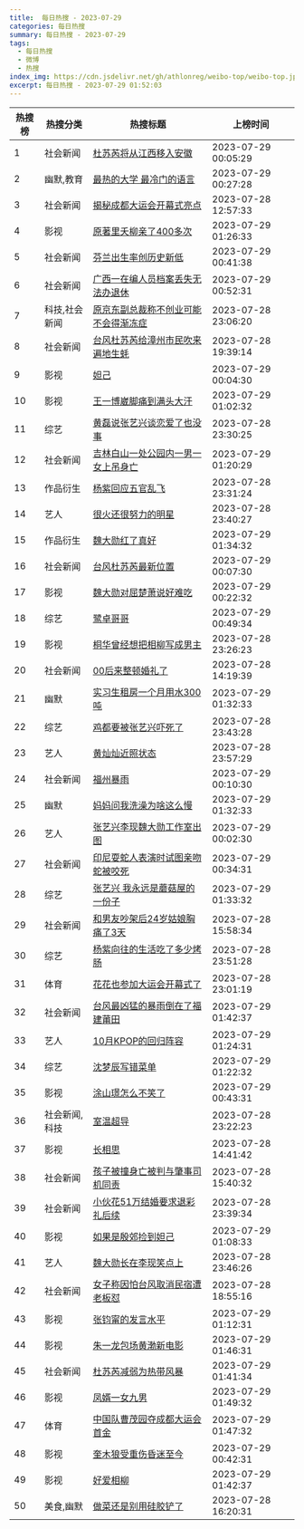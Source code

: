 ```yaml
---
title:  每日热搜 - 2023-07-29
categories: 每日热搜
summary: 每日热搜 - 2023-07-29
tags:
  - 每日热搜
  - 微博
  - 热搜
index_img: https://cdn.jsdelivr.net/gh/athlonreg/weibo-top/weibo-top.jpeg
excerpt: 每日热搜 - 2023-07-29 01:52:03
---
```


| 热搜榜 | 热搜分类 | 热搜标题 | 上榜时间 |
| --- | --- | --- | --- |
| 1 | 社会新闻 | [杜苏芮将从江西移入安徽](https://s.weibo.com/weibo%3Fq%3D%2523%E6%9D%9C%E8%8B%8F%E8%8A%AE%E5%B0%86%E4%BB%8E%E6%B1%9F%E8%A5%BF%E7%A7%BB%E5%85%A5%E5%AE%89%E5%BE%BD%2523) | 2023-07-29 00:05:29 | 
| 2 | 幽默,教育 | [最热的大学 最冷门的语言](https://s.weibo.com/weibo%3Fq%3D%2523%E6%9C%80%E7%83%AD%E7%9A%84%E5%A4%A7%E5%AD%A6%20%E6%9C%80%E5%86%B7%E9%97%A8%E7%9A%84%E8%AF%AD%E8%A8%80%2523) | 2023-07-29 00:27:28 | 
| 3 | 社会新闻 | [揭秘成都大运会开幕式亮点](https://s.weibo.com/weibo%3Fq%3D%2523%E6%8F%AD%E7%A7%98%E6%88%90%E9%83%BD%E5%A4%A7%E8%BF%90%E4%BC%9A%E5%BC%80%E5%B9%95%E5%BC%8F%E4%BA%AE%E7%82%B9%2523) | 2023-07-28 12:57:33 | 
| 4 | 影视 | [原著里夭柳亲了400多次](https://s.weibo.com/weibo%3Fq%3D%2523%E5%8E%9F%E8%91%97%E9%87%8C%E5%A4%AD%E6%9F%B3%E4%BA%B2%E4%BA%86400%E5%A4%9A%E6%AC%A1%2523) | 2023-07-29 01:26:33 | 
| 5 | 社会新闻 | [芬兰出生率创历史新低](https://s.weibo.com/weibo%3Fq%3D%2523%E8%8A%AC%E5%85%B0%E5%87%BA%E7%94%9F%E7%8E%87%E5%88%9B%E5%8E%86%E5%8F%B2%E6%96%B0%E4%BD%8E%2523) | 2023-07-29 00:41:38 | 
| 6 | 社会新闻 | [广西一在编人员档案丢失无法办退休](https://s.weibo.com/weibo%3Fq%3D%2523%E5%B9%BF%E8%A5%BF%E4%B8%80%E5%9C%A8%E7%BC%96%E4%BA%BA%E5%91%98%E6%A1%A3%E6%A1%88%E4%B8%A2%E5%A4%B1%E6%97%A0%E6%B3%95%E5%8A%9E%E9%80%80%E4%BC%91%2523) | 2023-07-29 00:52:31 | 
| 7 | 科技,社会新闻 | [原京东副总裁称不创业可能不会得渐冻症](https://s.weibo.com/weibo%3Fq%3D%2523%E5%8E%9F%E4%BA%AC%E4%B8%9C%E5%89%AF%E6%80%BB%E8%A3%81%E7%A7%B0%E4%B8%8D%E5%88%9B%E4%B8%9A%E5%8F%AF%E8%83%BD%E4%B8%8D%E4%BC%9A%E5%BE%97%E6%B8%90%E5%86%BB%E7%97%87%2523) | 2023-07-28 23:06:20 | 
| 8 | 社会新闻 | [台风杜苏芮给漳州市民吹来遍地生蚝](https://s.weibo.com/weibo%3Fq%3D%2523%E5%8F%B0%E9%A3%8E%E6%9D%9C%E8%8B%8F%E8%8A%AE%E7%BB%99%E6%BC%B3%E5%B7%9E%E5%B8%82%E6%B0%91%E5%90%B9%E6%9D%A5%E9%81%8D%E5%9C%B0%E7%94%9F%E8%9A%9D%2523) | 2023-07-28 19:39:14 | 
| 9 | 影视 | [妲己](https://s.weibo.com/weibo%3Fq%3D%2523%E5%A6%B2%E5%B7%B1%2523) | 2023-07-29 00:04:30 | 
| 10 | 影视 | [王一博崴脚痛到满头大汗](https://s.weibo.com/weibo%3Fq%3D%2523%E7%8E%8B%E4%B8%80%E5%8D%9A%E5%B4%B4%E8%84%9A%E7%97%9B%E5%88%B0%E6%BB%A1%E5%A4%B4%E5%A4%A7%E6%B1%97%2523) | 2023-07-29 01:02:32 | 
| 11 | 综艺 | [黄磊说张艺兴谈恋爱了也没事](https://s.weibo.com/weibo%3Fq%3D%2523%E9%BB%84%E7%A3%8A%E8%AF%B4%E5%BC%A0%E8%89%BA%E5%85%B4%E8%B0%88%E6%81%8B%E7%88%B1%E4%BA%86%E4%B9%9F%E6%B2%A1%E4%BA%8B%2523) | 2023-07-28 23:30:25 | 
| 12 | 社会新闻 | [吉林白山一处公园内一男一女上吊身亡](https://s.weibo.com/weibo%3Fq%3D%2523%E5%90%89%E6%9E%97%E7%99%BD%E5%B1%B1%E4%B8%80%E5%A4%84%E5%85%AC%E5%9B%AD%E5%86%85%E4%B8%80%E7%94%B7%E4%B8%80%E5%A5%B3%E4%B8%8A%E5%90%8A%E8%BA%AB%E4%BA%A1%2523) | 2023-07-29 01:20:29 | 
| 13 | 作品衍生 | [杨紫回应五官乱飞](https://s.weibo.com/weibo%3Fq%3D%2523%E6%9D%A8%E7%B4%AB%E5%9B%9E%E5%BA%94%E4%BA%94%E5%AE%98%E4%B9%B1%E9%A3%9E%2523) | 2023-07-28 23:31:24 | 
| 14 | 艺人 | [很火还很努力的明星](https://s.weibo.com/weibo%3Fq%3D%2523%E5%BE%88%E7%81%AB%E8%BF%98%E5%BE%88%E5%8A%AA%E5%8A%9B%E7%9A%84%E6%98%8E%E6%98%9F%2523) | 2023-07-28 23:40:27 | 
| 15 | 作品衍生 | [魏大勋红了真好](https://s.weibo.com/weibo%3Fq%3D%2523%E9%AD%8F%E5%A4%A7%E5%8B%8B%E7%BA%A2%E4%BA%86%E7%9C%9F%E5%A5%BD%2523) | 2023-07-29 01:34:32 | 
| 16 | 社会新闻 | [台风杜苏芮最新位置](https://s.weibo.com/weibo%3Fq%3D%2523%E5%8F%B0%E9%A3%8E%E6%9D%9C%E8%8B%8F%E8%8A%AE%E6%9C%80%E6%96%B0%E4%BD%8D%E7%BD%AE%2523) | 2023-07-29 00:07:30 | 
| 17 | 影视 | [魏大勋对屈楚萧说好难吃](https://s.weibo.com/weibo%3Fq%3D%2523%E9%AD%8F%E5%A4%A7%E5%8B%8B%E5%AF%B9%E5%B1%88%E6%A5%9A%E8%90%A7%E8%AF%B4%E5%A5%BD%E9%9A%BE%E5%90%83%2523) | 2023-07-29 00:22:32 | 
| 18 | 综艺 | [鹭卓哥哥](https://s.weibo.com/weibo%3Fq%3D%2523%E9%B9%AD%E5%8D%93%E5%93%A5%E5%93%A5%2523) | 2023-07-29 00:49:34 | 
| 19 | 影视 | [桐华曾经想把相柳写成男主](https://s.weibo.com/weibo%3Fq%3D%2523%E6%A1%90%E5%8D%8E%E6%9B%BE%E7%BB%8F%E6%83%B3%E6%8A%8A%E7%9B%B8%E6%9F%B3%E5%86%99%E6%88%90%E7%94%B7%E4%B8%BB%2523) | 2023-07-28 23:26:23 | 
| 20 | 社会新闻 | [00后来整顿婚礼了](https://s.weibo.com/weibo%3Fq%3D%252300%E5%90%8E%E6%9D%A5%E6%95%B4%E9%A1%BF%E5%A9%9A%E7%A4%BC%E4%BA%86%2523) | 2023-07-28 14:19:39 | 
| 21 | 幽默 | [实习生租房一个月用水300吨](https://s.weibo.com/weibo%3Fq%3D%2523%E5%AE%9E%E4%B9%A0%E7%94%9F%E7%A7%9F%E6%88%BF%E4%B8%80%E4%B8%AA%E6%9C%88%E7%94%A8%E6%B0%B4300%E5%90%A8%2523) | 2023-07-29 01:32:33 | 
| 22 | 综艺 | [鸡都要被张艺兴吓死了](https://s.weibo.com/weibo%3Fq%3D%2523%E9%B8%A1%E9%83%BD%E8%A6%81%E8%A2%AB%E5%BC%A0%E8%89%BA%E5%85%B4%E5%90%93%E6%AD%BB%E4%BA%86%2523) | 2023-07-28 23:43:28 | 
| 23 | 艺人 | [黄灿灿近照状态](https://s.weibo.com/weibo%3Fq%3D%2523%E9%BB%84%E7%81%BF%E7%81%BF%E8%BF%91%E7%85%A7%E7%8A%B6%E6%80%81%2523) | 2023-07-28 23:57:29 | 
| 24 | 社会新闻 | [福州暴雨](https://s.weibo.com/weibo%3Fq%3D%2523%E7%A6%8F%E5%B7%9E%E6%9A%B4%E9%9B%A8%2523) | 2023-07-29 00:10:30 | 
| 25 | 幽默 | [妈妈问我洗澡为啥这么慢](https://s.weibo.com/weibo%3Fq%3D%2523%E5%A6%88%E5%A6%88%E9%97%AE%E6%88%91%E6%B4%97%E6%BE%A1%E4%B8%BA%E5%95%A5%E8%BF%99%E4%B9%88%E6%85%A2%2523) | 2023-07-29 01:32:33 | 
| 26 | 艺人 | [张艺兴李现魏大勋工作室出图](https://s.weibo.com/weibo%3Fq%3D%2523%E5%BC%A0%E8%89%BA%E5%85%B4%E6%9D%8E%E7%8E%B0%E9%AD%8F%E5%A4%A7%E5%8B%8B%E5%B7%A5%E4%BD%9C%E5%AE%A4%E5%87%BA%E5%9B%BE%2523) | 2023-07-29 00:02:30 | 
| 27 | 社会新闻 | [印尼耍蛇人表演时试图亲吻蛇被咬死](https://s.weibo.com/weibo%3Fq%3D%2523%E5%8D%B0%E5%B0%BC%E8%80%8D%E8%9B%87%E4%BA%BA%E8%A1%A8%E6%BC%94%E6%97%B6%E8%AF%95%E5%9B%BE%E4%BA%B2%E5%90%BB%E8%9B%87%E8%A2%AB%E5%92%AC%E6%AD%BB%2523) | 2023-07-29 00:34:31 | 
| 28 | 综艺 | [张艺兴 我永远是蘑菇屋的一份子](https://s.weibo.com/weibo%3Fq%3D%2523%E5%BC%A0%E8%89%BA%E5%85%B4%20%E6%88%91%E6%B0%B8%E8%BF%9C%E6%98%AF%E8%98%91%E8%8F%87%E5%B1%8B%E7%9A%84%E4%B8%80%E4%BB%BD%E5%AD%90%2523) | 2023-07-29 01:33:32 | 
| 29 | 社会新闻 | [和男友吵架后24岁姑娘胸痛了3天](https://s.weibo.com/weibo%3Fq%3D%2523%E5%92%8C%E7%94%B7%E5%8F%8B%E5%90%B5%E6%9E%B6%E5%90%8E24%E5%B2%81%E5%A7%91%E5%A8%98%E8%83%B8%E7%97%9B%E4%BA%863%E5%A4%A9%2523) | 2023-07-28 15:58:34 | 
| 30 | 综艺 | [杨紫向往的生活吃了多少烤肠](https://s.weibo.com/weibo%3Fq%3D%2523%E6%9D%A8%E7%B4%AB%E5%90%91%E5%BE%80%E7%9A%84%E7%94%9F%E6%B4%BB%E5%90%83%E4%BA%86%E5%A4%9A%E5%B0%91%E7%83%A4%E8%82%A0%2523) | 2023-07-28 23:51:28 | 
| 31 | 体育 | [花花也参加大运会开幕式了](https://s.weibo.com/weibo%3Fq%3D%2523%E8%8A%B1%E8%8A%B1%E4%B9%9F%E5%8F%82%E5%8A%A0%E5%A4%A7%E8%BF%90%E4%BC%9A%E5%BC%80%E5%B9%95%E5%BC%8F%E4%BA%86%2523) | 2023-07-28 23:01:19 | 
| 32 | 社会新闻 | [台风最凶猛的暴雨倒在了福建莆田](https://s.weibo.com/weibo%3Fq%3D%2523%E5%8F%B0%E9%A3%8E%E6%9C%80%E5%87%B6%E7%8C%9B%E7%9A%84%E6%9A%B4%E9%9B%A8%E5%80%92%E5%9C%A8%E4%BA%86%E7%A6%8F%E5%BB%BA%E8%8E%86%E7%94%B0%2523) | 2023-07-29 01:42:37 | 
| 33 | 艺人 | [10月KPOP的回归阵容](https://s.weibo.com/weibo%3Fq%3D%252310%E6%9C%88KPOP%E7%9A%84%E5%9B%9E%E5%BD%92%E9%98%B5%E5%AE%B9%2523) | 2023-07-29 01:24:31 | 
| 34 | 综艺 | [沈梦辰写错菜单](https://s.weibo.com/weibo%3Fq%3D%2523%E6%B2%88%E6%A2%A6%E8%BE%B0%E5%86%99%E9%94%99%E8%8F%9C%E5%8D%95%2523) | 2023-07-29 01:22:32 | 
| 35 | 影视 | [涂山璟怎么不笑了](https://s.weibo.com/weibo%3Fq%3D%2523%E6%B6%82%E5%B1%B1%E7%92%9F%E6%80%8E%E4%B9%88%E4%B8%8D%E7%AC%91%E4%BA%86%2523) | 2023-07-29 00:43:31 | 
| 36 | 社会新闻,科技 | [室温超导](https://s.weibo.com/weibo%3Fq%3D%2523%E5%AE%A4%E6%B8%A9%E8%B6%85%E5%AF%BC%2523) | 2023-07-28 23:22:23 | 
| 37 | 影视 | [长相思](https://s.weibo.com/weibo%3Fq%3D%2523%E9%95%BF%E7%9B%B8%E6%80%9D%2523) | 2023-07-28 14:41:42 | 
| 38 | 社会新闻 | [孩子被撞身亡被判与肇事司机同责](https://s.weibo.com/weibo%3Fq%3D%2523%E5%AD%A9%E5%AD%90%E8%A2%AB%E6%92%9E%E8%BA%AB%E4%BA%A1%E8%A2%AB%E5%88%A4%E4%B8%8E%E8%82%87%E4%BA%8B%E5%8F%B8%E6%9C%BA%E5%90%8C%E8%B4%A3%2523) | 2023-07-28 15:40:32 | 
| 39 | 社会新闻 | [小伙花51万结婚要求退彩礼后续](https://s.weibo.com/weibo%3Fq%3D%2523%E5%B0%8F%E4%BC%99%E8%8A%B151%E4%B8%87%E7%BB%93%E5%A9%9A%E8%A6%81%E6%B1%82%E9%80%80%E5%BD%A9%E7%A4%BC%E5%90%8E%E7%BB%AD%2523) | 2023-07-28 23:39:34 | 
| 40 | 影视 | [如果是殷郊捡到妲己](https://s.weibo.com/weibo%3Fq%3D%2523%E5%A6%82%E6%9E%9C%E6%98%AF%E6%AE%B7%E9%83%8A%E6%8D%A1%E5%88%B0%E5%A6%B2%E5%B7%B1%2523) | 2023-07-29 01:08:33 | 
| 41 | 艺人 | [魏大勋长在李现笑点上](https://s.weibo.com/weibo%3Fq%3D%2523%E9%AD%8F%E5%A4%A7%E5%8B%8B%E9%95%BF%E5%9C%A8%E6%9D%8E%E7%8E%B0%E7%AC%91%E7%82%B9%E4%B8%8A%2523) | 2023-07-28 23:46:26 | 
| 42 | 社会新闻 | [女子称因怕台风取消民宿遭老板怼](https://s.weibo.com/weibo%3Fq%3D%2523%E5%A5%B3%E5%AD%90%E7%A7%B0%E5%9B%A0%E6%80%95%E5%8F%B0%E9%A3%8E%E5%8F%96%E6%B6%88%E6%B0%91%E5%AE%BF%E9%81%AD%E8%80%81%E6%9D%BF%E6%80%BC%2523) | 2023-07-28 18:55:16 | 
| 43 | 影视 | [张钧甯的发言水平](https://s.weibo.com/weibo%3Fq%3D%2523%E5%BC%A0%E9%92%A7%E7%94%AF%E7%9A%84%E5%8F%91%E8%A8%80%E6%B0%B4%E5%B9%B3%2523) | 2023-07-29 01:12:31 | 
| 44 | 影视 | [朱一龙包场黄渤新电影](https://s.weibo.com/weibo%3Fq%3D%2523%E6%9C%B1%E4%B8%80%E9%BE%99%E5%8C%85%E5%9C%BA%E9%BB%84%E6%B8%A4%E6%96%B0%E7%94%B5%E5%BD%B1%2523) | 2023-07-29 01:46:31 | 
| 45 | 社会新闻 | [杜苏芮减弱为热带风暴](https://s.weibo.com/weibo%3Fq%3D%2523%E6%9D%9C%E8%8B%8F%E8%8A%AE%E5%87%8F%E5%BC%B1%E4%B8%BA%E7%83%AD%E5%B8%A6%E9%A3%8E%E6%9A%B4%2523) | 2023-07-29 01:41:34 | 
| 46 | 影视 | [凤婿一女九男](https://s.weibo.com/weibo%3Fq%3D%2523%E5%87%A4%E5%A9%BF%E4%B8%80%E5%A5%B3%E4%B9%9D%E7%94%B7%2523) | 2023-07-29 01:49:32 | 
| 47 | 体育 | [中国队曹茂园夺成都大运会首金](https://s.weibo.com/weibo%3Fq%3D%2523%E4%B8%AD%E5%9B%BD%E9%98%9F%E6%9B%B9%E8%8C%82%E5%9B%AD%E5%A4%BA%E6%88%90%E9%83%BD%E5%A4%A7%E8%BF%90%E4%BC%9A%E9%A6%96%E9%87%91%2523) | 2023-07-29 01:47:32 | 
| 48 | 影视 | [奎木狼受重伤昏迷至今](https://s.weibo.com/weibo%3Fq%3D%2523%E5%A5%8E%E6%9C%A8%E7%8B%BC%E5%8F%97%E9%87%8D%E4%BC%A4%E6%98%8F%E8%BF%B7%E8%87%B3%E4%BB%8A%2523) | 2023-07-29 00:42:31 | 
| 49 | 影视 | [好爱相柳](https://s.weibo.com/weibo%3Fq%3D%2523%E5%A5%BD%E7%88%B1%E7%9B%B8%E6%9F%B3%2523) | 2023-07-29 01:42:37 | 
| 50 | 美食,幽默 | [做菜还是别用硅胶铲了](https://s.weibo.com/weibo%3Fq%3D%2523%E5%81%9A%E8%8F%9C%E8%BF%98%E6%98%AF%E5%88%AB%E7%94%A8%E7%A1%85%E8%83%B6%E9%93%B2%E4%BA%86%2523) | 2023-07-28 16:20:31 | 
